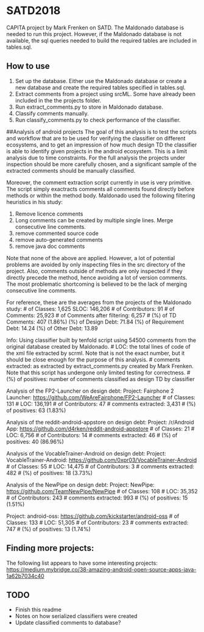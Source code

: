 # SATD2018
CAPITA project by Mark Frenken on SATD. The Maldonado database is needed to run this project.
However, if the Maldonado database is not available, the sql queries needed to build the required
tables are included in tables.sql.

## How to use
1. Set up the database. Either use the Maldonado database or create a new database and create the required tables specified in tables.sql.
2. Extract comments from a project using srcML. Some have already been included in the the projects folder.
3. Run extract_comments.py to store in Maldonado database.
4. Classify comments manually.
5. Run classify_comments.py to check performance of the classifier.

##Analysis of android projects
The goal of this analysis is to test the scripts and workflow that are to be used for verifying the classifier on different ecosystems, and to get an impression of how much design TD the classifier is able to identify given projects in the android ecosystem. This is a limit analysis due to time constraints. For the full analysis the projects under inspection should be more carefully chosen, and a significant sample of the extracted comments should be manually classified.

Moreover, the comment extraction script currently in use is very primitive. The script simply exactracts comments all comments found directly before methods or within the method body. Maldonado used the following filtering heuristics in his study:
1. Remove licence comments
2. Long comments can be created by multiple single lines. Merge consecutive line comments.
3. remove commented source code
4. remove auto-generated comments
5. remove java doc comments

Note that none of the above are applied. However, a lot of potential problems are avoided by only inspecting files in the src directory of the project. Also, comments outside of methods are only inspected if they directly precede the method, hence avoiding a lot of version comments. The most problematic shortcoming is believed to be the lack of merging consecutive line comments.

For reference, these are the averages from the projects of the Maldonado study:
\# of Classes: 1,625
SLOC: 146,206
\# of Contributors: 91
\# of Comments: 25,923
\# of Comments after filtering: 6,257
\# (%) of TD Comments: 407 (1.86%)
(%) of Design Debt: 71.84
(%) of Requirement Debt: 14.24
(%) of Other Debt: 13.89


Info:
Using classifier built by tenfold script using 54500 comments from the original database created by Maldonado.
\# LOC: the total lines of code of the xml file extracted by scrml. Note that is not the exact number, but it should be close enough for the purpose of this analysis.
\# comments extracted: as extracted by extract_comments.py created by Mark Frenken. Note that this script has undergone only limited testing for correctness.
\# (%) of positives: number of comments classified as design TD by classifier

Analysis of the FP2-Launcher on design debt:
Project: Fairphone 2 Launcher: https://github.com/WeAreFairphone/FP2-Launcher
\# of Classes: 131
\# LOC: 136,191
\# of Contributors: 47
\# comments extracted: 3,431
\# (%) of positives: 63 (1.83%)

Analysis of the reddit-android-appstore on design debt:
Project: /r/Android App: https://github.com/d4rken/reddit-android-appstore
\# of Classes: 21
\# LOC: 6,756
\# of Contributors: 14
\# comments extracted: 46
\# (%) of positives: 40 (86.96%)

Analysis of the VocableTrainer-Android on design debt:
Project: VocableTrainer-Android: https://github.com/0xpr03/VocableTrainer-Android
\# of Classes: 55
\# LOC: 14,475
\# of Contributors: 3
\# comments extracted: 482
\# (%) of positives: 18 (3.73%)

Analysis of the NewPipe on design debt:
Project: NewPipe: https://github.com/TeamNewPipe/NewPipe
\# of Classes: 108
\# LOC: 35,352
\# of Contributors: 243
\# comments extracted: 993
\# (%) of positives: 15 (1.51%)

Project: android-oss: https://github.com/kickstarter/android-oss
\# of Classes: 133
\# LOC: 51,305
\# of Contributors: 23
\# comments extracted: 747
\# (%) of positives: 13 (1.74%)

## Finding more projects:
The following list appears to have some interesting projects:
https://medium.mybridge.co/38-amazing-android-open-source-apps-java-1a62b7034c40

## TODO
- Finish this readme
- Notes on how serialized classifiers were created
- Update classified comments to database?